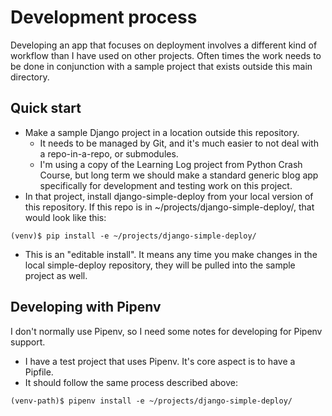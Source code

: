 Development process
===

Developing an app that focuses on deployment involves a different kind of workflow than I have used on other projects. Often times the work needs to be done in conjunction with a sample project that exists outside this main directory.

Quick start
---

- Make a sample Django project in a location outside this repository.
  - It needs to be managed by Git, and it's much easier to not deal with a repo-in-a-repo, or submodules.
  - I'm using a copy of the Learning Log project from Python Crash Course, but long term we should make a standard generic blog app specifically for development and testing work on this project.
- In that project, install django-simple-deploy from your local version of this repository. If this repo is in ~/projects/django-simple-deploy/, that would look like this:
```
(venv)$ pip install -e ~/projects/django-simple-deploy/
```
- This is an "editable install". It means any time you make changes in the local simple-deploy repository, they will be pulled into the sample project as well.


Developing with Pipenv
---

I don't normally use Pipenv, so I need some notes for developing for Pipenv support.  

- I have a test project that uses Pipenv. It's core aspect is to have a Pipfile.
- It should follow the same process described above:
```
(venv-path)$ pipenv install -e ~/projects/django-simple-deploy/
```